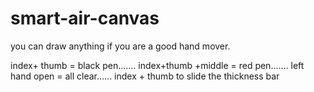 # smart-air-canvas
you can draw anything if you are a good hand mover.

index+ thumb = black pen.......
index+thumb +middle = red pen.......
left hand open = all clear......
index + thumb to slide the thickness bar
